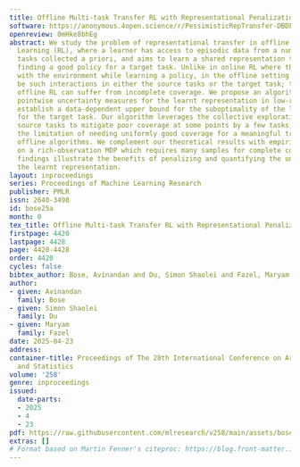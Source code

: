 ```yaml
---
title: Offline Multi-task Transfer RL with Representational Penalization
software: https://anonymous.4open.science/r/PessimisticRepTransfer-DBDE/README.md
openreview: 0mHke8bhEg
abstract: We study the problem of representational transfer in offline Reinforcement
  Learning (RL), where a learner has access to episodic data from a number of source
  tasks collected a priori, and aims to learn a shared representation to be used in
  finding a good policy for a target task. Unlike in online RL where the agent interacts
  with the environment while learning a policy, in the offline setting there cannot
  be such interactions in either the source tasks or the target task; thus multi-task
  offline RL can suffer from incomplete coverage. We propose an algorithm to compute
  pointwise uncertainty measures for the learnt representation in low-rank MDPs, and
  establish a data-dependent upper bound for the suboptimality of the learnt policy
  for the target task. Our algorithm leverages the collective exploration done by
  source tasks to mitigate poor coverage at some points by a few tasks, thus overcoming
  the limitation of needing uniformly good coverage for a meaningful transfer by existing
  offline algorithms. We complement our theoretical results with empirical evaluation
  on a rich-observation MDP which requires many samples for complete coverage. Our
  findings illustrate the benefits of penalizing and quantifying the uncertainty in
  the learnt representation.
layout: inproceedings
series: Proceedings of Machine Learning Research
publisher: PMLR
issn: 2640-3498
id: bose25a
month: 0
tex_title: Offline Multi-task Transfer RL with Representational Penalization
firstpage: 4420
lastpage: 4428
page: 4420-4428
order: 4420
cycles: false
bibtex_author: Bose, Avinandan and Du, Simon Shaolei and Fazel, Maryam
author:
- given: Avinandan
  family: Bose
- given: Simon Shaolei
  family: Du
- given: Maryam
  family: Fazel
date: 2025-04-23
address:
container-title: Proceedings of The 28th International Conference on Artificial Intelligence
  and Statistics
volume: '258'
genre: inproceedings
issued:
  date-parts:
  - 2025
  - 4
  - 23
pdf: https://raw.githubusercontent.com/mlresearch/v258/main/assets/bose25a/bose25a.pdf
extras: []
# Format based on Martin Fenner's citeproc: https://blog.front-matter.io/posts/citeproc-yaml-for-bibliographies/
---
```


